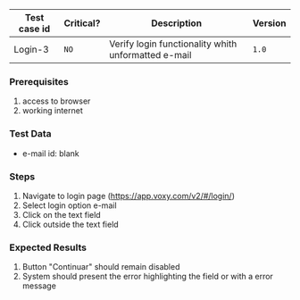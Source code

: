 Test case id | Critical?| Description | Version
---|---|---|---
Login-3 | `NO` | Verify login functionality whith unformatted e-mail| `1.0`

### Prerequisites
1. access to browser
2. working internet

### Test Data
* e-mail id: blank

### Steps
1. Navigate to login page (https://app.voxy.com/v2/#/login/)
2. Select login option e-mail
3. Click on the text field
4. Click outside the text field

### Expected Results
1. Button "Continuar" should remain disabled
2. System should present the error highlighting the field or with a error message

